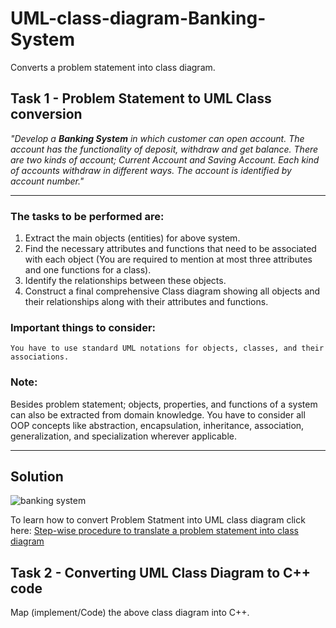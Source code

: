 # UML-class-diagram-Banking-System
Converts a problem statement into class diagram.
## Task 1 - Problem Statement to UML Class conversion
*"Develop a **Banking System** in which customer can open account. The account has the functionality of deposit, withdraw and get balance. There are two kinds of account; Current Account and Saving Account. Each kind of accounts withdraw in different ways. The account is identified by account number."*

---
### The tasks to be performed are:
1.	Extract the main objects (entities) for above system.
2.	Find the necessary attributes and functions that need to be associated with each object (You are required to mention at most three attributes and one functions for a class).
3.	Identify the relationships between these objects.
4.	Construct a final comprehensive Class diagram showing all objects and their relationships along with their attributes and functions.

### Important things to consider:
    You have to use standard UML notations for objects, classes, and their associations.

### Note:
Besides problem statement; objects, properties, and functions of a system can also be extracted from domain knowledge. You have to consider all OOP concepts like abstraction, encapsulation, inheritance, association, generalization, and specialization wherever applicable.

---
## Solution
![banking system](https://user-images.githubusercontent.com/41892175/47485359-9145af00-d870-11e8-89df-42e7a18a1df8.png)

To learn how to convert Problem Statment into UML class diagram click here: [Step-wise procedure to translate a problem statement into class diagram](https://github.com/saif86/Object-Oriented-Modeling---Graphic-Editor)

## Task 2 - Converting UML Class Diagram to C++ code
Map (implement/Code) the above class diagram into C++.
